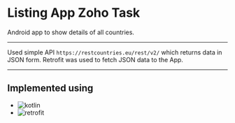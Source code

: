 # Listing App Zoho Task
Android app to show details of all countries. 
***
Used simple API `https://restcountries.eu/rest/v2/` which returns data in JSON form. Retrofit was used to fetch JSON data to the App.
***
## Implemented using
- ![kotlin](https://img.shields.io/badge/Koitlin-1.3.61-blue)
- ![retrofit](https://img.shields.io/badge/retrofit-2.7.1-orange)

